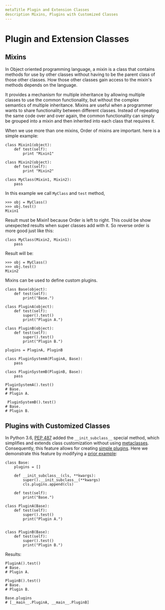 ```yaml
---
metaTitle Plugin and Extension Classes
description Mixins, Plugins with Customized Classes
---
```


# Plugin and Extension Classes




## Mixins


In Object oriented programming language, a mixin is a class that contains methods for use by other classes without having to be the parent class of those other classes. How those other classes gain access to the mixin's methods depends on the language.

It provides a mechanism for multiple inheritance by allowing multiple classes to use the common functionality, but without the complex semantics of multiple inheritance. Mixins are useful when a programmer wants to share functionality between different classes. Instead of repeating the same code over and over again, the common functionality can simply be grouped into a mixin and then inherited into each class that requires it.

When we use more than one mixins, Order of mixins are important. here is a simple example:

```
class Mixin1(object):
    def test(self):
        print "Mixin1"

class Mixin2(object):
    def test(self):
        print "Mixin2"

class MyClass(Mixin1, Mixin2):
    pass

```

In this example we call `MyClass` and `test` method,

```
>>> obj = MyClass()
>>> obj.test()
Mixin1

```

Result must be Mixin1 because Order is left to right. This could be show unexpected results when super classes add with it. So reverse order is more good just like this:

```
class MyClass(Mixin2, Mixin1):
    pass

```

Result will be:

```
>>> obj = MyClass()
>>> obj.test()
Mixin2

```

Mixins can be used to define custom plugins.

```
class Base(object):
    def test(self):
        print("Base.")

class PluginA(object):
    def test(self):
        super().test()
        print("Plugin A.")

class PluginB(object):
    def test(self):
        super().test()
        print("Plugin B.")

plugins = PluginA, PluginB

class PluginSystemA(PluginA, Base):
    pass

class PluginSystemB(PluginB, Base):
    pass

PluginSystemA().test()
# Base.
# Plugin A.

 PluginSystemB().test()
# Base.
# Plugin B.

```



## Plugins with Customized Classes


In Python 3.6, [PEP 487](https://www.python.org/dev/peps/pep-0487/) added the `__init_subclass__` special method, which simplifies and extends class customization without using [metaclasses](https://stackoverflow.com/documentation/python/286/metaclasses/1024/basic-metaclasses#t=201701281924306984892).  Consequently, this feature allows for creating [simple plugins](https://docs.python.org/3/whatsnew/3.6.html#pep-487-simpler-customization-of-class-creation).  Here we demonstrate this feature by modifying a [prior example](https://stackoverflow.com/documentation/python/4724/plugins-and-extensions/16584/mixins#t=201701281926381480967):

```
class Base:
    plugins = []

    def __init_subclass__(cls, **kwargs):
        super().__init_subclass__(**kwargs)
        cls.plugins.append(cls)
    
    def test(self):
        print("Base.")

class PluginA(Base):
    def test(self):
        super().test()
        print("Plugin A.")
    

class PluginB(Base):
    def test(self):
        super().test()
        print("Plugin B.")

```

Results:

```
PluginA().test()
# Base.
# Plugin A.

PluginB().test()
# Base.
# Plugin B.

Base.plugins
# [__main__.PluginA, __main__.PluginB]

```

